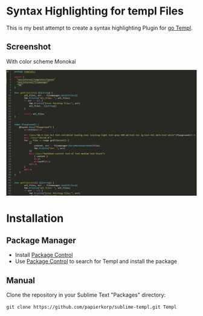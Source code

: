 # Syntax Highlighting for templ Files

This is my best attempt to create a syntax highlighting Plugin for [go Templ](https://templ.guide/).

## Screenshot

With color scheme Monokai

![templ-syntax-example](images/templ-syntax.png)

# Installation

## Package Manager

- Install [Package Control](https://packagecontrol.io/installation)
- Use [Package Control](https://packagecontrol.io/docs/usage) to search for Templ and install the package

## Manual

Clone the repository in your Sublime Text "Packages" directory:

`git clone https://github.com/papierkorp/sublime-templ.git Templ`
